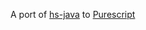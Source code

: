 A port of [hs-java](https://github.com/portnov/hs-java) to [Purescript](http://www.purescript.org/)
